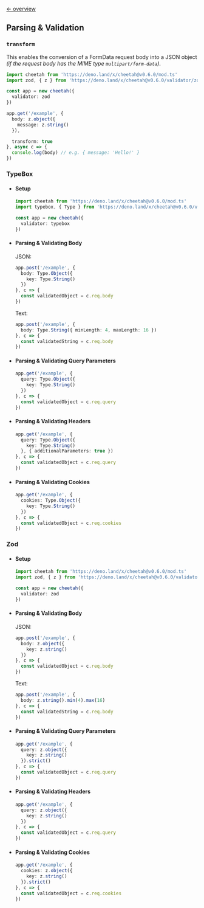 [← overview](https://github.com/azurystudio/cheetah/blob/dev/guide/index.md)

## Parsing & Validation

### `transform`

This enables the conversion of a FormData request body into a JSON object *(if the request body has the MIME type `multipart/form-data`)*.

```ts
import cheetah from 'https://deno.land/x/cheetah@v0.6.0/mod.ts'
import zod, { z } from 'https://deno.land/x/cheetah@v0.6.0/validator/zod.ts'

const app = new cheetah({
  validator: zod
})

app.get('/example', {
  body: z.object({
    message: z.string()
  }),

  transform: true
}, async c => {
  console.log(body) // e.g. { message: 'Hello!' }
})
```

### TypeBox

- #### Setup

    ```ts
    import cheetah from 'https://deno.land/x/cheetah@v0.6.0/mod.ts'
    import typebox, { Type } from 'https://deno.land/x/cheetah@v0.6.0/validator/typebox.ts'

    const app = new cheetah({
      validator: typebox
    })
    ```

- #### Parsing & Validating Body

  JSON:

    ```ts
    app.post('/example', {
      body: Type.Object({
        key: Type.String()
      })
    }, c => {
      const validatedObject = c.req.body
    })
    ```

  Text:

    ```ts
    app.post('/example', {
      body: Type.String({ minLength: 4, maxLength: 16 })
    }, c => {
      const validatedString = c.req.body
    })
    ```

- #### Parsing & Validating Query Parameters

    ```ts
    app.get('/example', {
      query: Type.Object({
        key: Type.String()
      })
    }, c => {
      const validatedObject = c.req.query
    })
    ```

- #### Parsing & Validating Headers

    ```ts
    app.get('/example', {
      query: Type.Object({
        key: Type.String()
      }, { additionalParameters: true })
    }, c => {
      const validatedObject = c.req.query
    })
    ```

- #### Parsing & Validating Cookies

    ```ts
    app.get('/example', {
      cookies: Type.Object({
        key: Type.String()
      })
    }, c => {
      const validatedObject = c.req.cookies
    })
    ```

### Zod

- #### Setup

    ```ts
    import cheetah from 'https://deno.land/x/cheetah@v0.6.0/mod.ts'
    import zod, { z } from 'https://deno.land/x/cheetah@v0.6.0/validator/zod.ts'

    const app = new cheetah({
      validator: zod
    })
    ```

- #### Parsing & Validating Body

  JSON:

    ```ts
    app.post('/example', {
      body: z.object({
        key: z.string()
      })
    }, c => {
      const validatedObject = c.req.body
    })
    ```

  Text:

    ```ts
    app.post('/example', {
      body: z.string().min(4).max(16)
    }, c => {
      const validatedString = c.req.body
    })
    ```

- #### Parsing & Validating Query Parameters

    ```ts
    app.get('/example', {
      query: z.object({
        key: z.string()
      }).strict()
    }, c => {
      const validatedObject = c.req.query
    })
    ```

- #### Parsing & Validating Headers

    ```ts
    app.get('/example', {
      query: z.object({
        key: z.string()
      })
    }, c => {
      const validatedObject = c.req.query
    })
    ```

- #### Parsing & Validating Cookies

    ```ts
    app.get('/example', {
      cookies: z.object({
        key: z.string()
      }).strict()
    }, c => {
      const validatedObject = c.req.cookies
    })
    ```
